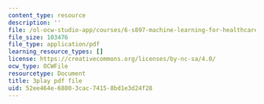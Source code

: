 ```yaml
---
content_type: resource
description: ''
file: /ol-ocw-studio-app/courses/6-s897-machine-learning-for-healthcare-spring-2019/52ee464e68803cac74158bd1e3d24f28_Td01vFP3uJo.pdf
file_size: 103476
file_type: application/pdf
learning_resource_types: []
license: https://creativecommons.org/licenses/by-nc-sa/4.0/
ocw_type: OCWFile
resourcetype: Document
title: 3play pdf file
uid: 52ee464e-6880-3cac-7415-8bd1e3d24f28
---
```

